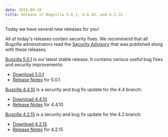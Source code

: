 ```yaml
---
date: 2015-09-10
title: Release of Bugzilla 5.0.1, 4.4.10, and 4.2.15
---
```


Today we have several new releases for you!

All of today's releases contain security fixes. We recommend that all Bugzilla administrators read the [Security Advisory](../security/4.2.14/) that was published along with these releases.

[Bugzilla 5.0.1](../releases/5.0.1/) is our latest stable release. It contains various useful bug fixes and security improvements:

*   [Download 5.0.1](../download/#v50)
*   [Release Notes](../releases/5.0.1/release-notes.html) for 5.0.1

[Bugzilla 4.4.10](../releases/4.4.10/) is a security and bug fix update for the 4.4 branch:

*   [Download 4.4.10](../download/#v44)
*   [Release Notes](../releases/4.4.10/release-notes.html) for 4.4.10

[Bugzilla 4.2.15](../releases/4.2.15/) is a security and bug fix update for the 4.2 branch:

*   [Download 4.2.15](../download/#v42)
*   [Release Notes](../releases/4.2.15/release-notes.html) for 4.2.15

